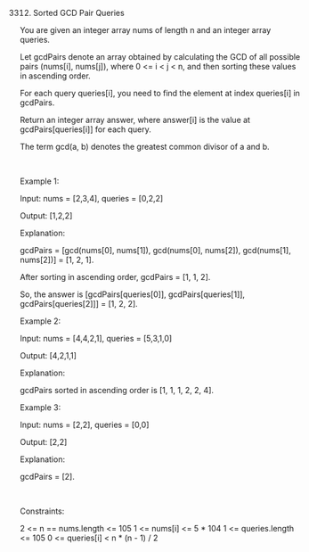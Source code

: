 3312. Sorted GCD Pair Queries

You are given an integer array nums of length n and an integer array queries.

Let gcdPairs denote an array obtained by calculating the 
GCD
 of all possible pairs (nums[i], nums[j]), where 0 <= i < j < n, and then sorting these values in ascending order.

For each query queries[i], you need to find the element at index queries[i] in gcdPairs.

Return an integer array answer, where answer[i] is the value at gcdPairs[queries[i]] for each query.

The term gcd(a, b) denotes the greatest common divisor of a and b.

 

Example 1:

Input: nums = [2,3,4], queries = [0,2,2]

Output: [1,2,2]

Explanation:

gcdPairs = [gcd(nums[0], nums[1]), gcd(nums[0], nums[2]), gcd(nums[1], nums[2])] = [1, 2, 1].

After sorting in ascending order, gcdPairs = [1, 1, 2].

So, the answer is [gcdPairs[queries[0]], gcdPairs[queries[1]], gcdPairs[queries[2]]] = [1, 2, 2].

Example 2:

Input: nums = [4,4,2,1], queries = [5,3,1,0]

Output: [4,2,1,1]

Explanation:

gcdPairs sorted in ascending order is [1, 1, 1, 2, 2, 4].

Example 3:

Input: nums = [2,2], queries = [0,0]

Output: [2,2]

Explanation:

gcdPairs = [2].

 

Constraints:

2 <= n == nums.length <= 105
1 <= nums[i] <= 5 * 104
1 <= queries.length <= 105
0 <= queries[i] < n * (n - 1) / 2